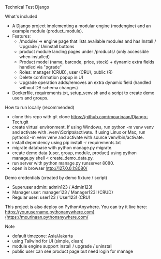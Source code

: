Technical Test Django

What's included
- A Django project implementing a modular engine (modengine) and an example module (product_module).
- Features:
  * /module/  -> engine page that lists available modules and has Install / Upgrade / Uninstall buttons
  * product module landing pages under /products/ (only accessible when installed)
  * Product model (name, barcode, price, stock) + dynamic extra fields handled via "pgrade"
  * Roles: manager (CRUD), user (CRU), public (R)
  * Delete confirmation popup in UI
  * Upgrade operation adds/removes an extra dynamic field (handled without DB schema changes)
- Dockerfile, requirements.txt, setup_venv.sh and a script to create demo users and groups.

How to run locally (recommended)
  - clone this repo with git clone https://github.com/mourinaan/Django-Tech.git
  - create virtual environment. If using Windows, run python -m venv venv and activate with .\venv\Scripts\activate. If using Linux or Mac, run python3 -m venv venv and          activate with source venv/bin/activate.
  - install dependency using pip install -r requirements.txt
  - migrate database with python manage.py migrate.
  - create demo data (user, group, module, product) using python manage.py shell < create_demo_data.py.
  - run server with python manage.py runserver 8080.
  - open in browser http://127.0.0.1:8080/

Demo credentials (created by demo fixture / script)
  - Superuser admin: admin123 / Admin123!
  - Manager user: manager123 / Manager123! (CRUD)
  - Regular user: user123 / User123! (CRU)

This project is also deploy on PythonAnywhere.
You can try it live here: https://yourusername.pythonanywhere.com](https://mourinaan.pythonanywhere.com/

Note

  - default timezone: Asia/Jakarta
  - using Tailwind for UI (simple, clean)
  - module engine support install / upgrade / uninstall
  - public user can see product page but need login for manage
